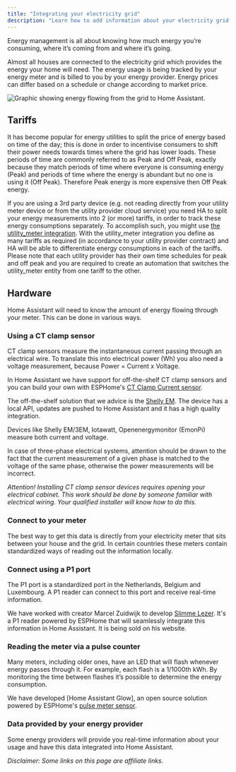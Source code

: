 ```yaml
---
title: "Integrating your electricity grid"
description: "Learn how to add information about your electricity grid to Home Assistant home energy management."
---
```


Energy management is all about knowing how much energy you’re consuming, where it’s coming from and where it’s going.

Almost all houses are connected to the electricity grid which provides the energy your home will need. The energy usage is being tracked by your energy meter and is billed to you by your energy provider. Energy prices can differ based on a schedule or change according to market price.

<img src='/images/docs/energy/grid.png' alt='Graphic showing energy flowing from the grid to Home Assistant.' style='border: 0;box-shadow: none;'>

## Tariffs

It has become popular for energy utilities to split the price of energy based on time of the day; this is done in order to incentivise consumers to shift their power needs towards times where the grid has lower loads. These periods of time are commonly referred to as Peak and Off Peak, exactly because they match periods of time where everyone is consuming energy (Peak) and periods of time where the energy is abundant but no one is using it (Off Peak). Therefore Peak energy is more expensive then Off Peak energy.

If you are using a 3rd party device (e.g. not reading directly from your utility meter device or from the utility provider cloud service) you need HA to split your energy measurements into 2 (or more) tariffs, in order to track these energy consumptions separately. To accomplish such, you might use [the utility_meter integration](/integrations/utility_meter/). With the utility_meter integration you define as many tariffs as required (in accordance to your utility provider contract) and HA will be able to differentiate energy consumptions in each of the tariffs. Please note that each utility provider has their own time schedules for peak and off peak and you are required to create an automation that switches the utility_meter entity from one tariff to the other.

## Hardware

Home Assistant will need to know the amount of energy flowing through your meter. This can be done in various ways.

### Using a CT clamp sensor

CT clamp sensors measure the instantaneous current passing through an electrical wire. To translate this into electrical power (Wh) you also need a voltage measurement, because Power = Current x Voltage.

In Home Assistant we have support for off-the-shelf CT clamp sensors and you can build your own with ESPHome's [CT Clamp Current sensor](https://esphome.io/components/sensor/ct_clamp.html).

The off-the-shelf solution that we advice is the [Shelly EM](https://shop.shelly.cloud/shelly-em-120a-clamp-wifi-smart-home-automation#143). The device has a local API, updates are pushed to Home Assistant and it has a high quality integration.

Devices like Shelly EM/3EM, Iotawatt, Openenergymonitor (EmonPi) measure both current and voltage.

In case of three-phase electrical systems, attention should be drawn to the fact that the current measurement of a given phase is matched to the voltage of the same phase, otherwise the power measurements will be incorrect.

_Attention! Installing CT clamp sensor devices requires opening your electrical cabinet. This work should be done by someone familiar with electrical wiring. Your qualified installer will know how to do this._

### Connect to your meter

The best way to get this data is directly from your electricity meter that sits between your house and the grid. In certain countries these meters contain standardized ways of reading out the information locally.

### Connect using a P1 port

The P1 port is a standardized port in the Netherlands, Belgium and Luxembourg. A P1 reader can connect to this port and receive real-time information.

We have worked with creator Marcel Zuidwijk to develop [Slimme Lezer](https://www.slimmelezer.nl). It's a P1 reader powered by ESPHome that will seamlessly integrate this information in Home Assistant. It is being sold on his website.

### Reading the meter via a pulse counter

Many meters, including older ones, have an LED that will flash whenever energy passes through it. For example, each flash is a 1/1000th kWh. By monitoring the time between flashes it’s possible to determine the energy consumption.

We have developed [Home Assistant Glow], an open source solution powered by ESPHome's [pulse meter sensor](https://esphome.io/components/sensor/pulse_meter.html).

### Data provided by your energy provider

Some energy providers will provide you real-time information about your usage and have this data integrated into Home Assistant.

_Disclaimer: Some links on this page are affiliate links._
